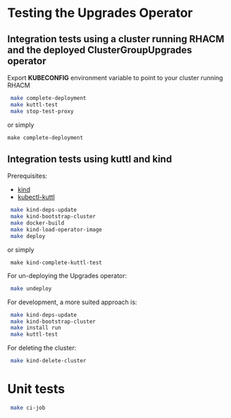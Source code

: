 # Testing the Upgrades Operator
## Integration tests using a cluster running RHACM and the deployed ClusterGroupUpgrades operator

Export **KUBECONFIG** environment variable to point to your cluster running RHACM

```bash
 make complete-deployment
 make kuttl-test
 make stop-test-proxy
```

or simply

```
make complete-deployment
```

## Integration tests using kuttl and kind
Prerequisites:
- [kind](https://kind.sigs.k8s.io/docs/user/quick-start/)
- [kubectl-kuttl](https://kuttl.dev/docs/#install-kuttl-cli)

```bash
 make kind-deps-update
 make kind-bootstrap-cluster
 make docker-build
 make kind-load-operator-image
 make deploy
```

or simply

```
 make kind-complete-kuttl-test
```

For un-deploying the Upgrades operator:
```bash
 make undeploy
```

For development, a more suited approach is:
```bash
 make kind-deps-update
 make kind-bootstrap-cluster
 make install run
 make kuttl-test
```

For deleting the cluster:
```bash
 make kind-delete-cluster
```

# Unit tests

```bash
 make ci-job
```
<!---
Date: April/19/2022
-->
